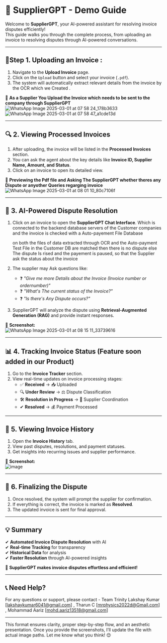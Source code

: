 # 📌 SupplierGPT - Demo Guide  

Welcome to **SupplierGPT**, your AI-powered assistant for resolving invoice disputes efficiently!  
This guide walks you through the complete process, from uploading an invoice to resolving disputes through AI-powered conversations.  

---

## 🚀**Step 1. Uploading an Invoice :** 

1. Navigate to the **Upload Invoice** page.  
2. Click on the `Upload` button and select your invoice (`.pdf`).  
3. The system will automatically extract relevant details from the invoice by the OCR which we Created .  

📸 **As a Supplier You Upload the Invoice which needs to be sent to the company through SupplierGPT**  
![WhatsApp Image 2025-03-01 at 07 58 24_178b3633](https://github.com/user-attachments/assets/de077882-2943-4245-bae7-72c2601e74f8) 
![WhatsApp Image 2025-03-01 at 07 58 47_a1cde13d](https://github.com/user-attachments/assets/e13ed8a5-1f1e-48c3-a6b2-ee8558eb3ec0)


---

## 🔍 2. Viewing Processed Invoices  

1. After uploading, the invoice will be listed in the **Processed Invoices** section.  
2. You can ask the agent about the key details like **Invoice ID, Supplier Name, Amount, and Status**.  
3. Click on an invoice to open its detailed view.  

📸 **Previewing the Pdf file and Asking The SupplierGPT whether theres any Dispute or anyother Queries regarging invoice**  
![WhatsApp Image 2025-03-01 at 08 01 10_80c7106f](https://github.com/user-attachments/assets/e4062eff-3e36-44b1-90e6-aeb71be1d56b)


---

## 🧠 3. AI-Powered Dispute Resolution  

1. Click on an invoice to open the **SupplierGPT Chat Interface**.  Which is connected to the backend database servers of the Customer companies and the invoice
   is checked with a Auto-payement File Database

   on both the files of data extracted through OCR and the Auto-payment Test File in the Customer DB are matched then there is no dispute
   else The dispute Is rised and the payement is paused, so that the Supplier ask the status about the invoice

2. The supplier may Ask questions like:  
   - ❓ *"Give me more Details about the Invoice (Invoice number or ordernumber)"*  
   - ❓ *"What's The current status of the Invoice?"*
   - ❓ *"Is there's Any Dispute occurs?"*
4. SupplierGPT will analyze the dispute using **Retrieval-Augmented Generation (RAG)** and provide instant responses.  

📸 **Screenshot:**  
![WhatsApp Image 2025-03-01 at 08 15 11_33739616](https://github.com/user-attachments/assets/9415b3bc-628b-4332-9e2e-081b1d43238d)


---

## 📊 4. Tracking Invoice Status (Feature soon added in our Product) 

1. Go to the **Invoice Tracker** section.  
2. View real-time updates on invoice processing stages:  
   - ✅ **Received** → 📥 Uploaded  
   - 🔍 **Under Review** → ⚖️ Dispute Classification  
   - 🛠 **Resolution in Progress** → 🤝 Supplier Coordination  
   - ✔ **Resolved** → 💰 Payment Processed   

---

## 📜 5. Viewing Invoice History  

1. Open the **Invoice History** tab.  
2. View past disputes, resolutions, and payment statuses.  
3. Get insights into recurring issues and supplier performance.  

📸 **Screenshot:**  
![image](https://github.com/user-attachments/assets/af5decf0-a6a2-4aed-b79d-a7a8f15614d5)


---

## 🎯 6. Finalizing the Dispute  

1. Once resolved, the system will prompt the supplier for confirmation.  
2. If everything is correct, the invoice is marked as **Resolved**.  
3. The updated invoice is sent for final approval.  


---

## 💡 Summary  

✔ **Automated Invoice Dispute Resolution** with AI  
✔ **Real-time Tracking** for transparency  
✔ **Historical Data** for analysis  
✔ **Faster Resolution** through AI-powered insights  

🙌 **SupplierGPT makes invoice disputes effortless and efficient!**  

---

## 📞 Need Help?  

For any questions or support, please contact - Team Trinity Lakshay Kumar [lakshaykumar6041@gmail.com] , Tharun C [mrphysics2022d@Gmail.com] , Mohammad Aariz [mohd.aariz13518@gmail.com]

---

This format ensures clarity, proper step-by-step flow, and an aesthetic presentation. Once you provide the screenshots, I’ll update the file with actual image paths. Let me know what you think! 😊
